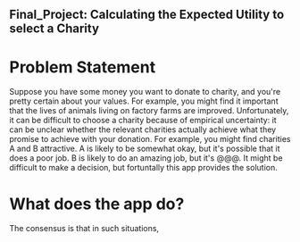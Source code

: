## Final_Project: Calculating the Expected Utility to select a Charity

# Problem Statement
Suppose you have some money you want to donate to charity, and you're pretty certain about your values. For example, you might find it important that the lives of animals living on factory farms are improved. Unfortunately, it can be difficult to choose a charity because of empirical uncertainty: it can be unclear whether the relevant charities actually achieve what they promise to achieve with your donation. For example, you might find charities A and B attractive. A is likely to be somewhat okay, but it's possible that it does a poor job. B is likely to do an amazing job, but it's @@@. It might be difficult to make a decision, but fortuntally this app provides the solution.

# What does the app do?




The consensus is that in such situations, 


